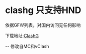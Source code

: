 # clashg 只支持HND
依据GFW列表，对国内访问无任何影响

下载地址:[ClashG](https://github.com/zhudan/clashg/blob/release/clashg.tar.gz?raw=true)

-- 修改自MC和vClash
